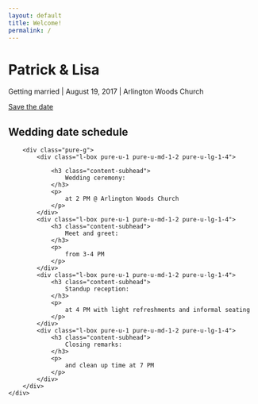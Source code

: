 ```yaml
---
layout: default
title: Welcome!
permalink: /
---
```


<div class="splash-container"></div>
<div class="splash">
    <h1 class="splash-head">Patrick & Lisa</h1>
    <p class="splash-subhead">
        Getting married | August 19, 2017 | Arlington Woods Church
    </p>
    <p>
        <a href="#save_the_date" class="pure-button pure-button-primary">Save the date</a>
    </p>
</div>

<div class="content-wrapper">
    <div id="save_the_date" class="content">
        <h2 class="content-head is-center">Wedding date schedule</h2>

        <div class="pure-g">
            <div class="l-box pure-u-1 pure-u-md-1-2 pure-u-lg-1-4">

                <h3 class="content-subhead">
                    Wedding ceremony:
                </h3>
                <p>
                    at 2 PM @ Arlington Woods Church
                </p>
            </div>
            <div class="l-box pure-u-1 pure-u-md-1-2 pure-u-lg-1-4">
                <h3 class="content-subhead">
                    Meet and greet:
                </h3>
                <p>
                    from 3-4 PM
                </p>
            </div>
            <div class="l-box pure-u-1 pure-u-md-1-2 pure-u-lg-1-4">
                <h3 class="content-subhead">
                    Standup reception:
                </h3>
                <p>
                    at 4 PM with light refreshments and informal seating
                </p>
            </div>
            <div class="l-box pure-u-1 pure-u-md-1-2 pure-u-lg-1-4">
                <h3 class="content-subhead">
                    Closing remarks:
                </h3>
                <p>
                    and clean up time at 7 PM
                </p>
            </div>
        </div>
    </div>
</div>
